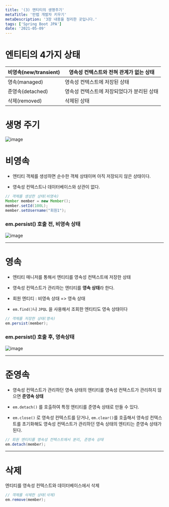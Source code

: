 ```yaml
---
title: '(3) 엔티티의 생명주기'
metaTitle: '만렙 개발자 키우기'
metaDescription: '3장 내용을 정리한 곳입니다.'
tags: ['Spring Boot JPA']
date: '2021-05-09'
---
```


# 엔티티의 4가지 상태

| 비영속(new/transient) | 영속성 컨텍스트와 전혀 관계가 없는 상태 |
| -------------------- | ---------------------------------|
| 영속(managed)         | 영속성 컨텍스트에 저장된 상태         |
| 준영속(detached)      | 영속성 컨텍스트에 저장되었다가 분리된 상태 |
| 삭제(removed)         | 삭제된 상태                          |

# 생명 주기

![image](https://user-images.githubusercontent.com/51476083/117569438-a3bb2780-b100-11eb-9f8c-abb2851ab772.png)

# 비영속

- 엔티티 객체를 생성하면 순수한 객체 상태이며 아직 저장되지 않은 상태이다.


- 영속성 컨텍스트나 데이터베이스와 상관이 없다.

```java
// 객체를 생성한 상태(비영속)
Member member = new Member();
member.setId(100L);
member.setUsername("회원1");
```

### em.persist() 호출 전, 비영속 상태

![image](https://user-images.githubusercontent.com/51476083/117576230-12f44400-b120-11eb-9988-d022fe94e0d7.png)

<hr/>

# 영속

- 엔티티 매니저를 통해서 엔티티를 영속성 컨텍스트에 저장한 상태


- 영속성 컨텍스트가 관리하는 엔티티를 **영속 상태**라 한다.


- 회원 엔티티 : 비영속 상태 => 영속 상태


- `em.find()`나 `JPQL` 을 사용해서 조회한 엔티티도 영속 상태이다

```java
// 객체를 저장한 상태(영속)
em.persist(member);
```

### em.persist() 호출 후, 영속상태

![image](https://user-images.githubusercontent.com/51476083/117576305-636ba180-b120-11eb-9977-725e9e57eb06.png)

<hr/>

# 준영속

- 영속성 컨텍스트가 관리하던 영속 상태의 엔티티를 영속성 컨텍스트가 관리하지 않으면 **준영속 상태**


- `em.detach()` 를 호출하여 특정 엔티티를 준영속 상태로 만들 수 있다.


- `em.close()` 로 영속성 컨텍스트를 닫거나, `em.clear()`를 호출해서 영속성 컨텍스트를 초기화해도 영속성 컨텍스트가 관리하던 영속 상태의 엔티티는 준영속 상태가 된다.

```java
// 회원 엔티티를 영속성 컨텍스트에서 분리, 준영속 상태
em.detach(member);
```

<hr/>

# 삭제

엔티티를 영속성 컨텍스트와 데이터베이스에서 삭제

```java
// 객체를 삭제한 상태(삭제)
em.remove(member);
```

